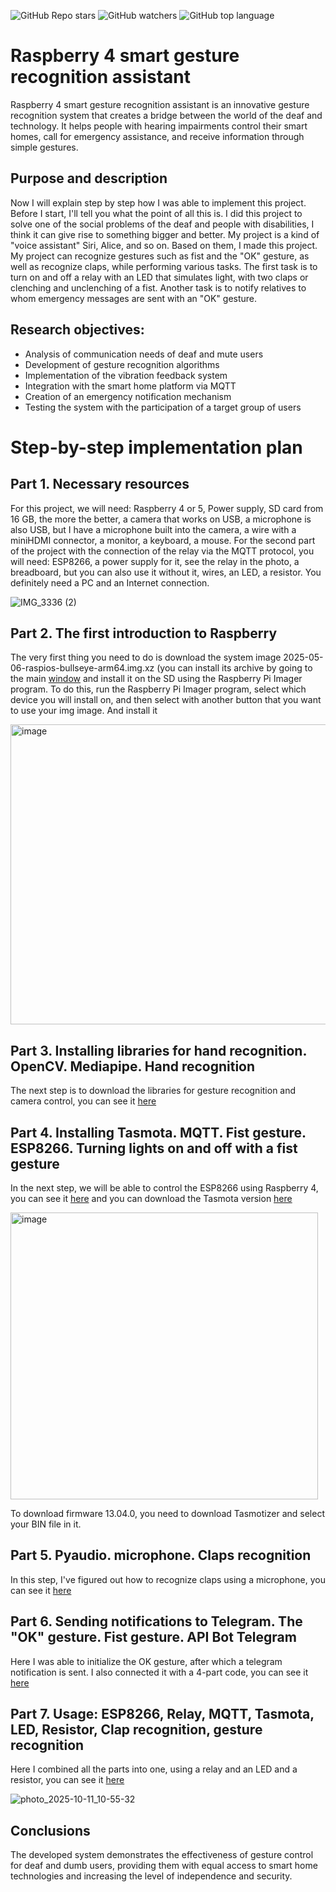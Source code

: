 ![GitHub Repo stars](https://img.shields.io/github/stars/Smashing1234/Raspberry-4-smart-gesture-recognition-assistant?style=for-the-badge&color=blue) ![GitHub watchers](https://img.shields.io/github/watchers/Smashing1234/Raspberry-4-smart-gesture-recognition-assistant?style=for-the-badge&label=Views&color=green) ![GitHub top language](https://img.shields.io/github/languages/top/Smashing1234/Raspberry-4-smart-gesture-recognition-assistant?style=for-the-badge&color=orange)
# Raspberry 4 smart gesture recognition assistant
Raspberry 4 smart gesture recognition assistant is an innovative gesture recognition system that creates a bridge between the world of the deaf and technology. It helps people with hearing impairments control their smart homes, call for emergency assistance, and receive information through simple gestures.

## Purpose and description
Now I will explain step by step how I was able to implement this project. Before I start, I'll tell you what the point of all this is. I did this project to solve one of the social problems of the deaf and people with disabilities, I think it can give rise to something bigger and better.  My project is a kind of "voice assistant" Siri, Alice, and so on. Based on them, I made this project. My project can recognize gestures such as fist and the "OK" gesture, as well as recognize claps, while performing various tasks. The first task is to turn on and off a relay with an LED that simulates light, with two claps or clenching and unclenching of a fist.  Another task is to notify relatives to whom emergency messages are sent with an "OK" gesture.

## Research objectives:
- Analysis of communication needs of deaf and mute users
- Development of gesture recognition algorithms
- Implementation of the vibration feedback system
- Integration with the smart home platform via MQTT
- Creation of an emergency notification mechanism
- Testing the system with the participation of a target group of users

# Step-by-step implementation plan

## Part 1. Necessary resources
For this project, we will need:
Raspberry 4 or 5, Power supply, SD card from 16 GB, the more the better, a camera that works on USB, a microphone is also USB, but I have a microphone built into the camera, a wire with a miniHDMI connector, a monitor, a keyboard, a mouse. For the second part of the project with the connection of the relay via the MQTT protocol, you will need:
ESP8266, a power supply for it, see the relay in the photo, a breadboard, but you can also use it without it, wires, an LED, a resistor. You definitely need a PC and an Internet connection.

![IMG_3336 (2)](https://github.com/user-attachments/assets/485a997f-3fd9-454a-a977-d546a491f7b0)

## Part 2. The first introduction to Raspberry
The very first thing you need to do is download the system image 2025-05-06-raspios-bullseye-arm64.img.xz (you can install its archive by going to the main [window](https://github.com/Smashing1234/Raspberry-4-smart-gesture-recognition-assistant/blob/main/2025-05-06-raspios-bullseye-arm64.img.xz.torrent ) and install it on the SD using the Raspberry Pi Imager program. To do this, run the Raspberry Pi Imager program, select which device you will install on, and then select with another button that you want to use your img image. And install it

<img width="680" height="480" alt="image" src="https://github.com/user-attachments/assets/2e958e31-4f34-453b-839f-ccad278bf7c0" />

## Part 3. Installing libraries for hand recognition. OpenCV. Mediapipe. Hand recognition
The next step is to download the libraries for gesture recognition and camera control, you can see it [here](https://github.com/Smashing1234/Raspberry-4-smart-gesture-recognition-assistant/blob/main/Hand%20recognition.py)

## Part 4. Installing Tasmota. MQTT. Fist gesture. ESP8266. Turning lights on and off with a fist gesture
In the next step, we will be able to control the ESP8266 using Raspberry 4, you can see it [here](https://github.com/Smashing1234/Raspberry-4-smart-gesture-recognition-assistant/blob/main/MQTT%20connection.py) and you can download the Tasmota version [here](https://github.com/Smashing1234/Raspberry-4-smart-gesture-recognition-assistant/blob/main/tasmota.bin)

<img width="492" height="459" alt="image" src="https://github.com/user-attachments/assets/858af6f7-f63c-4ed2-a995-c1088fb93cbe" />

To download firmware 13.04.0, you need to download Tasmotizer and select your BIN file in it.

## Part 5. Pyaudio. microphone. Claps recognition
In this step, I've figured out how to recognize claps using a microphone, you can see it [here](https://github.com/Smashing1234/Raspberry-4-smart-gesture-recognition-assistant/blob/main/Clap%20recognition.py)

## Part 6. Sending notifications to Telegram. The "OK" gesture. Fist gesture. API Bot Telegram
Here I was able to initialize the OK gesture, after which a telegram notification is sent. I also connected it with a 4-part code, you can see it [here](https://github.com/Smashing1234/Raspberry-4-smart-gesture-recognition-assistant/blob/main/Sending%20notifications%20in%20telegram.py)

## Part 7. Usage: ESP8266, Relay, MQTT, Tasmota, LED, Resistor, Clap recognition, gesture recognition
Here I combined all the parts into one, using a relay and an LED and a resistor, you can see it [here](https://github.com/Smashing1234/Raspberry-4-smart-gesture-recognition-assistant/blob/main/Connecting%20Relay.py)

![photo_2025-10-11_10-55-32](https://github.com/user-attachments/assets/83e17a95-42ed-482b-8ba0-95bdaffbf7cb)

## Conclusions
The developed system demonstrates the effectiveness of gesture control for deaf and dumb users, providing them with equal access to smart home technologies and increasing the level of independence and security.
